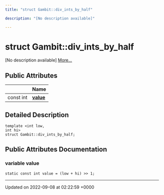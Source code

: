 ```yaml
---
title: "struct Gambit::div_ints_by_half"

description: "[No description available]"

---
```


# struct Gambit::div_ints_by_half



[No description available] [More...](#detailed-description)

## Public Attributes

|                | Name           |
| -------------- | -------------- |
| const int | **[value](/documentation/code/classes/structgambit_1_1div__ints__by__half/#variable-value)**  |

## Detailed Description

```
template <int low,
int hi>
struct Gambit::div_ints_by_half;
```

## Public Attributes Documentation

### variable value

```
static const int value = (low + hi) >> 1;
```


-------------------------------

Updated on 2022-09-08 at 02:22:59 +0000